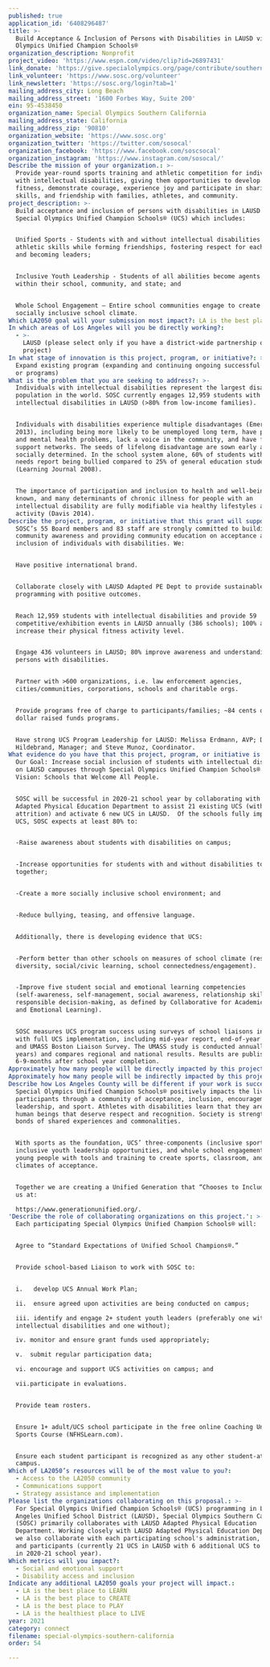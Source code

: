 ```yaml
---
published: true
application_id: '6408296487'
title: >-
  Build Acceptance & Inclusion of Persons with Disabilities in LAUSD via Special
  Olympics Unified Champion Schools®
organization_description: Nonprofit
project_video: 'https://www.espn.com/video/clip?id=26897431'
link_donate: 'https://give.specialolympics.org/page/contribute/southerncalifornia19'
link_volunteer: 'https://www.sosc.org/volunteer'
link_newsletter: 'https://sosc.org/login?tab=1'
mailing_address_city: Long Beach
mailing_address_street: '1600 Forbes Way, Suite 200'
ein: 95-4538450
organization_name: Special Olympics Southern California
mailing_address_state: California
mailing_address_zip: '90810'
organization_website: 'https://www.sosc.org'
organization_twitter: 'https://twitter.com/sosocal'
organization_facebook: 'https://www.facebook.com/soscsocal'
organization_instagram: 'https://www.instagram.com/sosocal/'
Describe the mission of your organization.: >-
  Provide year-round sports training and athletic competition for individuals
  with intellectual disabilities, giving them opportunities to develop physical
  fitness, demonstrate courage, experience joy and participate in sharing gifts,
  skills, and friendship with families, athletes, and community.
project_description: >-
  Build acceptance and inclusion of persons with disabilities in LAUSD via
  Special Olympics Unified Champion Schools® (UCS) which includes:


  Unified Sports - Students with and without intellectual disabilities develop
  athletic skills while forming friendships, fostering respect for each other,
  and becoming leaders; 


  Inclusive Youth Leadership - Students of all abilities become agents of change
  within their school, community, and state; and


  Whole School Engagement – Entire school communities engage to create a
  socially inclusive school climate.
Which LA2050 goal will your submission most impact?: LA is the best place to CONNECT
In which areas of Los Angeles will you be directly working?:
  - >-
    LAUSD (please select only if you have a district-wide partnership or
    project)
In what stage of innovation is this project, program, or initiative?: >-
  Expand existing program (expanding and continuing ongoing successful projects
  or programs)
What is the problem that you are seeking to address?: >-
  Individuals with intellectual disabilities represent the largest disabled
  population in the world. SOSC currently engages 12,959 students with
  intellectual disabilities in LAUSD (>80% from low-income families).


  Individuals with disabilities experience multiple disadvantages (Emerson
  2013), including being more likely to be unemployed long term, have physical
  and mental health problems, lack a voice in the community, and have fewer
  support networks. The seeds of lifelong disadvantage are sown early and are
  socially determined. In the school system alone, 60% of students with special
  needs report being bullied compared to 25% of general education students
  (Learning Journal 2008).


  The importance of participation and inclusion to health and well‐being is well
  known, and many determinants of chronic illness for people with an
  intellectual disability are fully modifiable via healthy lifestyles and
  activity (Davis 2014).
Describe the project, program, or initiative that this grant will support to address the problem identified.: >-
  SOSC’s 55 Board members and 83 staff are strongly committed to building
  community awareness and providing community education on acceptance and
  inclusion of individuals with disabilities. We:


  Have positive international brand.


  Collaborate closely with LAUSD Adapted PE Dept to provide sustainable UCS
  programming with positive outcomes.


  Reach 12,959 students with intellectual disabilities and provide 59
  competitive/exhibition events in LAUSD annually (386 schools); 100% athletes
  increase their physical fitness activity level.


  Engage 436 volunteers in LAUSD; 80% improve awareness and understanding of
  persons with disabilities.


  Partner with >600 organizations, i.e. law enforcement agencies,
  cities/communities, corporations, schools and charitable orgs.


  Provide programs free of charge to participants/families; ~84 cents of every
  dollar raised funds programs.


  Have strong UCS Program Leadership for LAUSD: Melissa Erdmann, AVP; Dustin
  Hildebrand, Manager; and Steve Munoz, Coordinator.
What evidence do you have that this project, program, or initiative is or will be successful, and how will you define and measure success?: >-
  Our Goal: Increase social inclusion of students with intellectual disabilities
  on LAUSD campuses through Special Olympics Unified Champion Schools®. Our
  Vision: Schools that Welcome All People.


  SOSC will be successful in 2020-21 school year by collaborating with LAUSD’s
  Adapted Physical Education Department to assist 21 existing UCS (with <10%
  attrition) and activate 6 new UCS in LAUSD.  Of the schools fully implementing
  UCS, SOSC expects at least 80% to:


  -Raise awareness about students with disabilities on campus; 


  -Increase opportunities for students with and without disabilities to work
  together;


  -Create a more socially inclusive school environment; and 


  -Reduce bullying, teasing, and offensive language.


  Additionally, there is developing evidence that UCS:


  -Perform better than other schools on measures of school climate (respect for
  diversity, social/civic learning, school connectedness/engagement). 


  -Improve five student social and emotional learning competencies
  (self-awareness, self-management, social awareness, relationship skills, and
  responsible decision-making, as defined by Collaborative for Academic, Social,
  and Emotional Learning).


  SOSC measures UCS program success using surveys of school liaisons in schools
  with full UCS implementation, including mid-year report, end-of-year report,
  and UMASS Boston Liaison Survey. The UMASS study is conducted annually (11+
  years) and compares regional and national results. Results are published
  6-9-months after school year completion.
Approximately how many people will be directly impacted by this project, program, or initiative?: '1555'
Approximately how many people will be indirectly impacted by this project, program, or initiative?: '30590'
Describe how Los Angeles County will be different if your work is successful.: >-
  Special Olympics Unified Champion Schools® positively impacts the lives of all
  participants through a community of acceptance, inclusion, encouragement,
  leadership, and sport. Athletes with disabilities learn that they are valued
  human beings that deserve respect and recognition. Society is strengthened by
  bonds of shared experiences and commonalities.


  With sports as the foundation, UCS’ three-components (inclusive sports,
  inclusive youth leadership opportunities, and whole school engagement) equip
  young people with tools and training to create sports, classroom, and school
  climates of acceptance. 


  Together we are creating a Unified Generation that “Chooses to Include.”  Join
  us at:

  https://www.generationunified.org/.
'Describe the role of collaborating organizations on this project.': >-
  Each participating Special Olympics Unified Champion Schools® will:


  Agree to “Standard Expectations of Unified School Champions®.”


  Provide school-based Liaison to work with SOSC to:


  i.   develop UCS Annual Work Plan;

  ii.  ensure agreed upon activities are being conducted on campus;

  iii. identify and engage 2+ student youth leaders (preferably one with
  intellectual disabilities and one without);

  iv. monitor and ensure grant funds used appropriately;

  v.  submit regular participation data;

  vi. encourage and support UCS activities on campus; and 

  vii.participate in evaluations.


  Provide team rosters.


  Ensure 1+ adult/UCS school participate in the free online Coaching Unified
  Sports Course (NFHSLearn.com).


  Ensure each student participant is recognized as any other student-athlete on
  campus.
Which of LA2050’s resources will be of the most value to you?:
  - Access to the LA2050 community
  - Communications support
  - Strategy assistance and implementation
Please list the organizations collaborating on this proposal.: >-
  For Special Olympics Unified Champion Schools® (UCS) programming in Los
  Angeles Unified School District (LAUSD), Special Olympics Southern California
  (SOSC) primarily collaborates with LAUSD Adapted Physical Education
  Department. Working closely with LAUSD Adapted Physical Education Department,
  we also collaborate with each participating school's administration, liaison,
  and participants (currently 21 UCS in LAUSD with 6 additional UCS to be added
  in 2020-21 school year). 
Which metrics will you impact?:
  - Social and emotional support
  - Disability access and inclusion
Indicate any additional LA2050 goals your project will impact.:
  - LA is the best place to LEARN
  - LA is the best place to CREATE
  - LA is the best place to PLAY
  - LA is the healthiest place to LIVE
year: 2021
category: connect
filename: special-olympics-southern-california
order: 54

---
```

